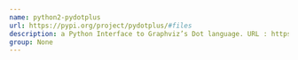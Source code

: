 ```yaml
---
name: python2-pydotplus
url: https://pypi.org/project/pydotplus/#files
description: a Python Interface to Graphviz’s Dot language. URL : https://pypi.org/project/pydotplus/#files Groups : None
group: None
---
```

